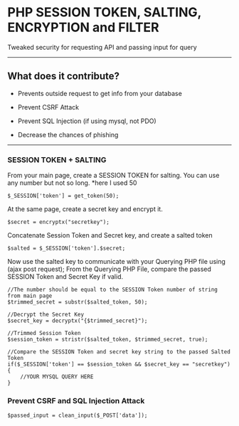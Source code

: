 # PHP SESSION TOKEN, SALTING, ENCRYPTION and FILTER

Tweaked security for requesting API and passing input for query

-----------------------

## What does it contribute? 

*	Prevents outside request to get info from your database

*   Prevent CSRF Attack

*   Prevent SQL Injection (if using mysql, not PDO)

*	Decrease the chances of phishing

-------

### SESSION TOKEN + SALTING

From your main page, create a SESSION TOKEN for salting. You can use any number but not so long. *here I used 50
    
    $_SESSION['token'] = get_token(50); 
    
At the same page, create a secret key and encrypt it.

	$secret = encryptx("secretkey");

Concatenate Session Token and Secret key, and create a salted token

	$salted = $_SESSION['token'].$secret;


Now use the salted key to communicate with your Querying PHP file using (ajax post request);
From the Querying PHP File, compare the passed SESSION Token and Secret Key if valid.

	//The number should be equal to the SESSION Token number of string from main page
	$trimmed_secret = substr($salted_token, 50);

	//Decrypt the Secret Key
	$secret_key = decryptx("{$trimmed_secret}");

	//Trimmed Session Token
	$session_token = stristr($salted_token, $trimmed_secret, true);

	//Compare the SESSION Token and secret key string to the passed Salted Token
	if($_SESSION['token'] == $session_token && $secret_key == "secretkey"){
		//YOUR MYSQL QUERY HERE
	}	


### Prevent CSRF and SQL Injection Attack

	$passed_input = clean_input($_POST['data']);

    

